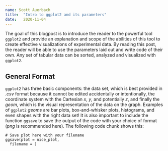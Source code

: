 ```yaml
---
name: Scott Auerbach
title:  "Intro to ggplot2 and its parameters"
date:   2020-11-04
---
```

The goal of this blogpost is to introduce the reader to the powerful tool `ggplot2`
and provide an explanation and scope of the abilities of this tool to create effective
visualizations of experimental data. By reading this post, the reader will be
able to use the parameters laid out and write code of their own. Any set of tabular data can be sorted, analyzed and visualized with `ggplot2`.

## General Format

`ggplot2` has three basic components: the data set, which is best provided in
*.csv* format because it cannot be edited accidentally or intentionally, the
coordinate system with the Cartesian *x*, *y*, and potentially *z*, and finally the *geom*, which is the visual representation of the data on the graph. Examples of `ggplot2` *geoms* are bar plots, box-and-whisker plots, histograms, and even shapes with the right data set! It is also important to include the function `ggsave` to save the output of the code with your choice of format (*png* is recommended here). The following code chunk shows this:

```{r save-plot-with-ggsave}
# Save plot here with your filename
ggsave(plot = nice_plot,
  filename = )
```
